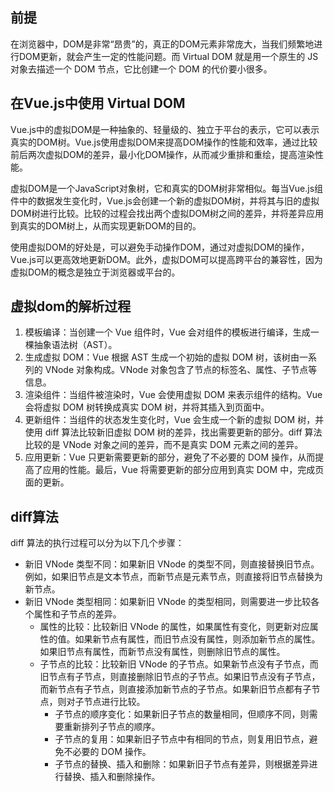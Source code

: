 ## 前提
在浏览器中，DOM是非常“昂贵”的，真正的DOM元素非常庞大，当我们频繁地进行DOM更新，就会产生一定的性能问题。而 Virtual DOM 就是用一个原生的 JS 对象去描述一个 DOM 节点，它比创建一个 DOM 的代价要小很多。
## 在Vue.js中使用 Virtual DOM
Vue.js中的虚拟DOM是一种抽象的、轻量级的、独立于平台的表示，它可以表示真实的DOM树。Vue.js使用虚拟DOM来提高DOM操作的性能和效率，通过比较前后两次虚拟DOM的差异，最小化DOM操作，从而减少重排和重绘，提高渲染性能。

虚拟DOM是一个JavaScript对象树，它和真实的DOM树非常相似。每当Vue.js组件中的数据发生变化时，Vue.js会创建一个新的虚拟DOM树，并将其与旧的虚拟DOM树进行比较。比较的过程会找出两个虚拟DOM树之间的差异，并将差异应用到真实的DOM树上，从而实现更新DOM的目的。

使用虚拟DOM的好处是，可以避免手动操作DOM，通过对虚拟DOM的操作，Vue.js可以更高效地更新DOM。此外，虚拟DOM可以提高跨平台的兼容性，因为虚拟DOM的概念是独立于浏览器或平台的。
## 虚拟dom的解析过程
1. 模板编译：当创建一个 Vue 组件时，Vue 会对组件的模板进行编译，生成一棵抽象语法树（AST）。  
2. 生成虚拟 DOM：Vue 根据 AST 生成一个初始的虚拟 DOM 树，该树由一系列的 VNode 对象构成。VNode 对象包含了节点的标签名、属性、子节点等信息。  
3. 渲染组件：当组件被渲染时，Vue 会使用虚拟 DOM 来表示组件的结构。Vue 会将虚拟 DOM 树转换成真实 DOM 树，并将其插入到页面中。  
4. 更新组件：当组件的状态发生变化时，Vue 会生成一个新的虚拟 DOM 树，并使用 diff 算法比较新旧虚拟 DOM 树的差异，找出需要更新的部分。diff 算法比较的是 VNode 对象之间的差异，而不是真实 DOM 元素之间的差异。  
5. 应用更新：Vue 只更新需要更新的部分，避免了不必要的 DOM 操作，从而提高了应用的性能。最后，Vue 将需要更新的部分应用到真实 DOM 中，完成页面的更新。
## diff算法
diff 算法的执行过程可以分为以下几个步骤：  
* 新旧 VNode 类型不同：如果新旧 VNode 的类型不同，则直接替换旧节点。例如，如果旧节点是文本节点，而新节点是元素节点，则直接将旧节点替换为新节点。  
* 新旧 VNode 类型相同：如果新旧 VNode 的类型相同，则需要进一步比较各个属性和子节点的差异。  
    * 属性的比较：比较新旧 VNode 的属性，如果属性有变化，则更新对应属性的值。如果新节点有属性，而旧节点没有属性，则添加新节点的属性。如果旧节点有属性，而新节点没有属性，则删除旧节点的属性。  
    * 子节点的比较：比较新旧 VNode 的子节点。如果新节点没有子节点，而旧节点有子节点，则直接删除旧节点的子节点。如果旧节点没有子节点，而新节点有子节点，则直接添加新节点的子节点。如果新旧节点都有子节点，则对子节点进行比较。  
        * 子节点的顺序变化：如果新旧子节点的数量相同，但顺序不同，则需要重新排列子节点的顺序。  
        * 子节点的复用：如果新旧子节点中有相同的节点，则复用旧节点，避免不必要的 DOM 操作。  
        * 子节点的替换、插入和删除：如果新旧子节点有差异，则根据差异进行替换、插入和删除操作。